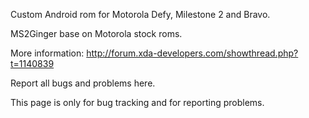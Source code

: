 Custom Android rom for Motorola Defy, Milestone 2 and Bravo.

MS2Ginger base on Motorola stock roms.

More information: http://forum.xda-developers.com/showthread.php?t=1140839

Report all bugs and problems here.

This page is only for bug tracking and for reporting problems.